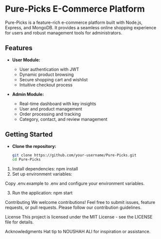 # Pure-Picks E-Commerce Platform

Pure-Picks is a feature-rich e-commerce platform built with Node.js, Express, and MongoDB. It provides a seamless online shopping experience for users and robust management tools for administrators.

## Features

- **User Module:**
  - User authentication with JWT
  - Dynamic product browsing
  - Secure shopping cart and wishlist
  - Intuitive checkout process

- **Admin Module:**
  - Real-time dashboard with key insights
  - User and product management
  - Order processing and tracking
  - Category, contact, and review management

## Getting Started

* **Clone the repository:**
   ```bash
   git clone https://github.com/your-username/Pure-Picks.git
   cd Pure-Picks
1. Install dependencies:
   npm install
2. Set up environment variables:

Copy .env.example to .env and configure your environment variables.

3. Run the application:
  npm start





Contributing
We welcome contributions! Feel free to submit issues, feature requests, or pull requests. Please follow our contribution guidelines.

License
This project is licensed under the MIT License - see the LICENSE file for details.

Acknowledgments
Hat tip to NOUSHAH ALI for inspiration or assistance.
